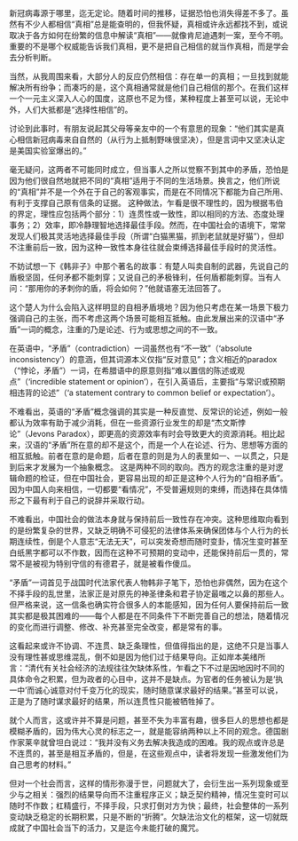 

新冠病毒源于哪里，迄无定论。随着时间的推移，证据恐怕也消失得差不多了。虽然有不少人都相信“真相”总是能查明的，但我怀疑，真相或许永远都找不到，或说取决于各方如何在纷繁的信息中解读“真相”——就像肯尼迪遇刺一案，至今不明。重要的不是哪个权威能告诉我们真相，更不是把自己相信的就当作真相，而是学会去分析判断。

当然，从我周围来看，大部分人的反应仍然相信：存在单一的真相；一旦找到就能解决所有纷争；而凑巧的是，这个真相通常就是他们自己相信的那个。在我们这样一个一元主义深入人心的国度，这原也不足为怪，某种程度上甚至可以说，无论中外，人们大抵都是“选择性相信”的。

讨论到此事时，有朋友说起其父母等亲友中的一个有意思的现象：“他们其实是真心相信新冠病毒来自自然的（从行为上抵制野味很坚决），但是言词中又坚决认定是美国实验室爆出的。”

毫无疑问，这两者不可能同时成立，但当事人之所以觉察不到其中的矛盾，恐怕是因为他们很自然地就把不同的“真相”适用于不同的生活场景。换言之，他们所说的“真相”并不是一个外在于自己的客观事实，而是在不同情况下都能为自己所用、有利于支撑自己原有信条的证据。 这种做法，乍看是很不理性的，因为根据韦伯的界定，理性应包括两个部分：1）连贯性或一致性，即以相同的方法、态度处理事务；2）效率，即冷静理智地选择最佳手段。然而，在中国社会的语境下，常常发现人们极其灵活地选择最佳手段（所谓“白猫黑猫，抓到老鼠就是好猫”），但却不注重前后一致，因为这种一致性本身往往就会束缚选择最佳手段时的灵活性。

不妨试想一下《韩非子》中那个著名的故事：有楚人叫卖自制的武器，先说自己的盾极坚固，任何矛都不能刺穿；又说自己的矛极锋利，任何盾都能刺穿。当有人问：“那用你的矛刺你的盾，将会如何？”他就语塞无法回答了。

这个楚人为什么会陷入这样明显的自相矛盾境地？因为他只考虑在某一场景下极力强调自己的主张，而不考虑这两个场景可能相互抵触。由此发展出来的汉语中“矛盾”一词的概念，注重的乃是论述、行为或思想之间的不一致。

在英语中，“矛盾”（contradiction）一词虽然也有“不一致”（‘absolute inconsistency’）的意涵，但其词源本义仅指“反对意见”；含义相近的paradox（“悖论，矛盾”）一词，在希腊语中的原意则指“难以置信的陈述或观点”（‘incredible statement or opinion’），在引入英语后，主要指“与常识或预期相违背的论述”（‘a statement contrary to common belief or expectation’）。

不难看出，英语的“矛盾”概念强调的其实是一种反直觉、反常识的论述，例如一般都认为效率有助于减少消耗，但在一些资源行业发生的却是“杰文斯悖论”（Jevons Paradox），即更高的资源效率有时会导致更大的资源消耗。相比起来，汉语的“矛盾”所在意的却不是这个，而是一个人在论述、行为、思想等方面的相互抵触。前者在意的是命题，后者在意的则是为人的表里如一、一以贯之，只是到后来才发展为一个抽象概念。 这是两种不同的取向。西方的观念注重的是对逻辑命题的检证，但在中国社会，更容易出现的却正是这种个人行为的“自相矛盾”。因为中国人向来相信，一切都要“看情况”，不受普遍规则的束缚，而选择在具体情形之下最有利于自己的说辞并采取行动。

不难看出，中国社会的做法本身就与保持前后一致性存在冲突。这种思维取向看到的是纷繁复杂的世界，又缺乏明确不可侵犯的法律体系来确保团体与个人行为的长期连续性，倒是个人意志“无法无天”，可以突发奇想而随时变卦，情况生变时甚至白纸黑字都可以不作数，因而在这种不可预期的变动中，还能保持前后一贯的，常常不是被视为特别守信的有德君子，就是被看作傻瓜。

“矛盾”一词首见于战国时代法家代表人物韩非子笔下，恐怕也非偶然，因为在这个不择手段的乱世里，法家正是对原先的神圣律条和君子协定最嗤之以鼻的那些人。但严格来说，这一信条也确实符合很多人的本能感知，因为任何人要保持前后一致其实都是极其困难的——每个人都是在不同条件下不断完善自己的想法，随着情况的变化而进行调整、修改、补充甚至完全改变，都是常有的事。

这看起来或许不协调、不连贯、缺乏条理性，但值得指出的是，这绝不只是当事人没有理性甚或思维混乱，倒不如是因为他们过于结果导向。正如岸本美绪所言：“清代有关社会经济的法规往往欠缺体系性，乍看之下不过是因地因时不同的具体命令之积累，但为政者的心目中，这并不是缺点。为官者的任务被认为是‘执一中’而诚心诚意对付千变万化的现实，随时随意谋求最好的结果。”甚至可以说，正是为了随时谋求最好的结果，所以连贯性只能被牺牲掉了。

就个人而言，这或许并不算是问题，甚至不失为丰富有趣，很多巨人的思想也都是模糊矛盾的，因为伟大心灵的标志之一，就是能容纳两种以上不同的观念。德国剧作家莱辛就曾坦白说过：“我并没有义务去解决我造成的困难。我的观点或许总是不连贯的，甚至是相互矛盾的，但是，在这些观点中，读者将发现一些激发他们为自己思考的材料。”

但对一个社会而言，这样的情形弥漫于世，问题就大了，会衍生出一系列现象或至少与之相关：强烈的结果导向而不注重程序正义；缺乏契约精神，情况生变时可以随时不作数；杠精盛行，不择手段，只求打倒对方为快；最终，社会整体的一系列变动缺乏稳定的长期积累，只是不断的“折腾”。欠缺法治文化的框架，这一切就既成就了中国社会当下的活力，又是迄今未能打破的魔咒。


